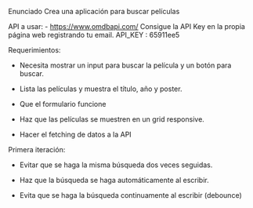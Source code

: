 Enunciado
Crea una aplicación para buscar películas

API a usar: - https://www.omdbapi.com/ Consigue la API Key en la propia página web registrando tu email.
API_KEY : 65911ee5

Requerimientos:

 - Necesita mostrar un input para buscar la película y un botón para buscar.

 - Lista las películas y muestra el título, año y poster.

 - Que el formulario funcione

 - Haz que las películas se muestren en un grid responsive.

 - Hacer el fetching de datos a la API

Primera iteración:

 - Evitar que se haga la misma búsqueda dos veces seguidas.

 - Haz que la búsqueda se haga automáticamente al escribir.

 - Evita que se haga la búsqueda continuamente al escribir (debounce)